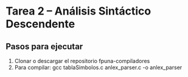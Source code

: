 # Tarea 2 – Análisis Sintáctico Descendente

## Pasos para ejecutar
1. Clonar o descargar el repositorio fpuna-compiladores
2. Para compilar: gcc tablaSimbolos.c anlex_parser.c -o anlex_parser